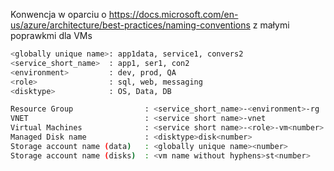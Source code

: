 Konwencja w oparciu o https://docs.microsoft.com/en-us/azure/architecture/best-practices/naming-conventions z małymi poprawkmi dla VMs

```sh
<globally unique name>: app1data, service1, convers2 
<service_short_name>  : app1, ser1, con2 
<environment>         : dev, prod, QA 
<role>                : sql, web, messaging
<disktype>            : OS, Data, DB
```

```sh
Resource Group                : <service_short_name>-<environment>-rg     example: app1-test-rg 
VNET                          : <service short name>-vnet                 example: app1-vnet
Virtual Machines              : <service short name>-<role>-vm<number>    example: app1-sql-vm1 
Managed Disk name             : <disktype>disk<number>                    example: OSdisk1 
Storage account name (data)   : <globally unique name><number>            example: app1data001
Storage account name (disks)  : <vm name without hyphens>st<number>       example: app1sqlvm1st0
```

